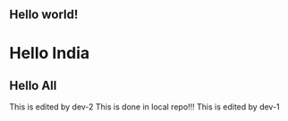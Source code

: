 ## Hello world!
# Hello India
## Hello All
This is edited by dev-2
This is done in local repo!!!
This is edited by dev-1

